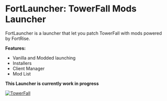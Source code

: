 # FortLauncher: TowerFall Mods Launcher

FortLauncher is a launcher that let you patch TowerFall with mods powered by FortRise. 

**Features:**
+ Vanilla and Modded launching
+ Installers
+ Client Manager
+ Mod List

**This Launcher is currently work in progress**

<a href="https://discord.gg/m25mWsSv8P">
 <img alt="TowerFall" src="https://discordapp.com/api/guilds/248961953656078337/embed.png?style=banner2" />
</a>
